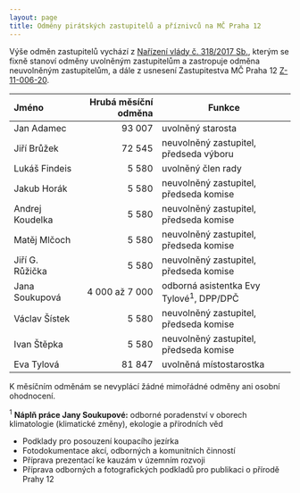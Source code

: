 ```yaml
---
layout: page
title: Odměny pirátských zastupitelů a příznivců na MČ Praha 12
---
```


Výše odměn zastupitelů vychází z [Nařízení vlády č. 318/2017 Sb.](https://www.zakonyprolidi.cz/cs/2017-318), kterým se fixně stanoví odměny uvolněným zastupitelům a zastropuje odměna neuvolněným zastupitelům, a dále z usnesení Zastupitestva MČ Praha 12 [Z-11-006-20](https://www.praha12.cz/assets/File.ashx?id_org=80112&id_dokumenty=74417).


| Jméno | Hrubá měsíční odměna | Funkce | 
|:-------|---------------------:|--------|
| Jan Adamec | 93 007 | uvolněný starosta |
| Jiří Brůžek | 72 545 | neuvolněný zastupitel, předseda výboru |
| Lukáš Findeis | 5 580 | uvolněný člen rady |
| Jakub Horák | 5 580 | neuvolněný zastupitel, předseda komise |
| Andrej Koudelka | 5 580 | neuvolněný zastupitel, předseda komise |
| Matěj Mlčoch | 5 580 | neuvolněný zastupitel, předseda komise |
| Jiří G. Růžička | 5 580 | neuvolněný zastupitel, předseda komise |
| Jana Soukupová | 4 000 až 7 000 | odborná asistentka Evy Tylové<sup>1</sup>, DPP/DPČ |
| Václav Šístek | 5 580 | neuvolněný zastupitel, předseda komise |
| Ivan Štěpka | 5 580 | neuvolněný zastupitel, předseda komise |
| Eva Tylová | 81 847 | uvolněná místostarostka |

K měsíčním odměnám se nevyplácí žádné mimořádné odměny ani osobní ohodnocení.

<sup>1</sup> **Náplň práce Jany Soukupové:** odborné poradenství v oborech klimatologie (klimatické změny), ekologie a přírodních věd
 * Podklady pro posouzení koupacího jezírka
 * Fotodokumentace akcí, odborných a komunitních činností
 * Příprava prezentací ke kauzám v územním rozvoji
 * Příprava odborných a fotografických podkladů pro publikaci o přírodě Prahy 12
